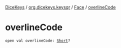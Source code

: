 [DiceKeys](../../index.md) / [org.dicekeys.keysqr](../index.md) / [Face](index.md) / [overlineCode](./overline-code.md)

# overlineCode

`open val overlineCode: `[`Short`](https://kotlinlang.org/api/latest/jvm/stdlib/kotlin/-short/index.html)`?`